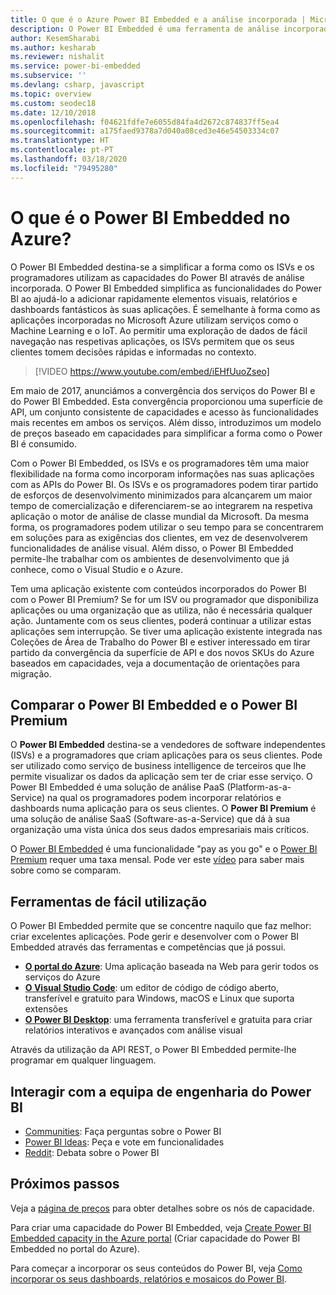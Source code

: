```yaml
---
title: O que é o Azure Power BI Embedded e a análise incorporada | Microsoft Docs
description: O Power BI Embedded é uma ferramenta de análise incorporada que se destina a simplificar a forma como os ISVs e os programadores utilizam as capacidades do Power BI, ajudando-os a adicionar rapidamente elementos visuais, relatórios e dashboards fantásticos às suas aplicações. Saiba como utilizar software de análise incorporada, ferramentas de análise incorporada ou ferramentas de business intelligence incorporada através do Power BI Embedded.
author: KesemSharabi
ms.author: kesharab
ms.reviewer: nishalit
ms.service: power-bi-embedded
ms.subservice: ''
ms.devlang: csharp, javascript
ms.topic: overview
ms.custom: seodec18
ms.date: 12/10/2018
ms.openlocfilehash: f04621fdfe7e6055d84fa4d2672c874837ff5ea4
ms.sourcegitcommit: a175faed9378a7d040a08ced3e46e54503334c07
ms.translationtype: HT
ms.contentlocale: pt-PT
ms.lasthandoff: 03/18/2020
ms.locfileid: "79495280"
---
```

# <a name="what-is-power-bi-embedded-in-azure"></a>O que é o Power BI Embedded no Azure?

O Power BI Embedded destina-se a simplificar a forma como os ISVs e os programadores utilizam as capacidades do Power BI através de análise incorporada. O Power BI Embedded simplifica as funcionalidades do Power BI ao ajudá-lo a adicionar rapidamente elementos visuais, relatórios e dashboards fantásticos às suas aplicações. É semelhante à forma como as aplicações incorporadas no Microsoft Azure utilizam serviços como o Machine Learning e o IoT. Ao permitir uma exploração de dados de fácil navegação nas respetivas aplicações, os ISVs permitem que os seus clientes tomem decisões rápidas e informadas no contexto.

> [!VIDEO https://www.youtube.com/embed/iEHfUuoZseo]

Em maio de 2017, anunciámos a convergência dos serviços do Power BI e do Power BI Embedded. Esta convergência proporcionou uma superfície de API, um conjunto consistente de capacidades e acesso às funcionalidades mais recentes em ambos os serviços. Além disso, introduzimos um modelo de preços baseado em capacidades para simplificar a forma como o Power BI é consumido.

Com o Power BI Embedded, os ISVs e os programadores têm uma maior flexibilidade na forma como incorporam informações nas suas aplicações com as APIs do Power BI. Os ISVs e os programadores podem tirar partido de esforços de desenvolvimento minimizados para alcançarem um maior tempo de comercialização e diferenciarem-se ao integrarem na respetiva aplicação o motor de análise de classe mundial da Microsoft. Da mesma forma, os programadores podem utilizar o seu tempo para se concentrarem em soluções para as exigências dos clientes, em vez de desenvolverem funcionalidades de análise visual. Além disso, o Power BI Embedded permite-lhe trabalhar com os ambientes de desenvolvimento que já conhece, como o Visual Studio e o Azure.

Tem uma aplicação existente com conteúdos incorporados do Power BI com o Power BI Premium? Se for um ISV ou programador que disponibiliza aplicações ou uma organização que as utiliza, não é necessária qualquer ação. Juntamente com os seus clientes, poderá continuar a utilizar estas aplicações sem interrupção. Se tiver uma aplicação existente integrada nas Coleções de Área de Trabalho do Power BI e estiver interessado em tirar partido da convergência da superfície de API e dos novos SKUs do Azure baseados em capacidades, veja a documentação de orientações para migração.

## <a name="comparing-power-bi-embedded-with-power-bi-premium"></a>Comparar o Power BI Embedded e o Power BI Premium

O **Power BI Embedded** destina-se a vendedores de software independentes (ISVs) e a programadores que criam aplicações para os seus clientes. Pode ser utilizado como serviço de business intelligence de terceiros que lhe permite visualizar os dados da aplicação sem ter de criar esse serviço. O Power BI Embedded é uma solução de análise PaaS (Platform-as-a-Service) na qual os programadores podem incorporar relatórios e dashboards numa aplicação para os seus clientes. O **Power BI Premium** é uma solução de análise SaaS (Software-as-a-Service) que dá à sua organização uma vista única dos seus dados empresariais mais críticos. 

O [Power BI Embedded](https://azure.microsoft.com/pricing/details/power-bi-embedded/) é uma funcionalidade "pay as you go" e o [Power BI Premium](https://powerbi.microsoft.com/calculator/) requer uma taxa mensal. Pode ver este [vídeo](https://www.youtube.com/watch?v=0y2oJikC6Xc&t=0s&list=PLv2BtOtLblH1dQPV49Ni12olDcUoW-GEl&index=3) para saber mais sobre como se comparam.

## <a name="easy-to-use-tools"></a>Ferramentas de fácil utilização

O Power BI Embedded permite que se concentre naquilo que faz melhor: criar excelentes aplicações. Pode gerir e desenvolver com o Power BI Embedded através das ferramentas e competências que já possui.

* [**O portal do Azure**](https://portal.azure.com/): Uma aplicação baseada na Web para gerir todos os serviços do Azure
* [**O Visual Studio Code**](https://code.visualstudio.com/docs): um editor de código de código aberto, transferível e gratuito para Windows, macOS e Linux que suporta extensões
* [**O Power BI Desktop**](https://powerbi.microsoft.com/desktop/): uma ferramenta transferível e gratuita para criar relatórios interativos e avançados com análise visual

Através da utilização da API REST, o Power BI Embedded permite-lhe programar em qualquer linguagem.

## <a name="engage-with-the-power-bi-engineering-team"></a>Interagir com a equipa de engenharia do Power BI

* [Communities](https://community.powerbi.com/): Faça perguntas sobre o Power BI
* [Power BI Ideas](https://ideas.powerbi.com): Peça e vote em funcionalidades
* [Reddit](https://www.reddit.com/r/PowerBI/): Debata sobre o Power BI

## <a name="next-steps"></a>Próximos passos

Veja a [página de preços](https://azure.microsoft.com/pricing/details/power-bi-embedded/) para obter detalhes sobre os nós de capacidade.

Para criar uma capacidade do Power BI Embedded, veja [Create Power BI Embedded capacity in the Azure portal](azure-pbie-create-capacity.md) (Criar capacidade do Power BI Embedded no portal do Azure).

Para começar a incorporar os seus conteúdos do Power BI, veja [Como incorporar os seus dashboards, relatórios e mosaicos do Power BI](https://powerbi.microsoft.com/documentation/powerbi-developer-embedding-content/).

